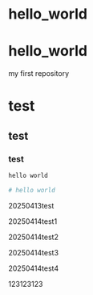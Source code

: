 # hello_world
# hello_world
my first repository

# test
## test
### test

```bash
hello world
```

```bash
# hello world

```

20250413test

20250414test1

20250414test2

20250414test3

20250414test4

123123123
